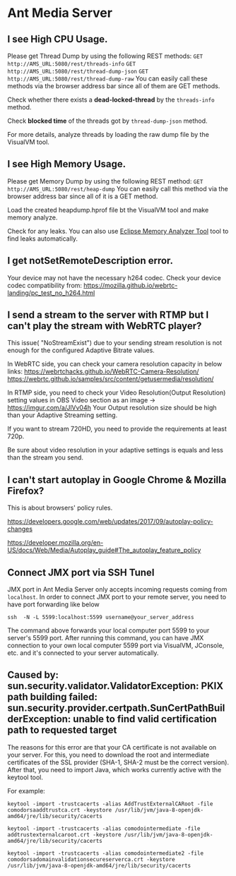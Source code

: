 # Ant Media Server
## I see High CPU Usage.
Please get Thread Dump by using the following REST methods:
`GET http://AMS_URL:5080/rest/threads-info`
`GET http://AMS_URL:5080/rest/thread-dump-json`
`GET http://AMS_URL:5080/rest/thread-dump-raw`
You can easily call these methods via the browser address bar since all of them are GET methods. 

Check whether there exists a **dead-locked-thread** by the `threads-info` method.

Check **blocked time** of the threads got by `thread-dump-json` method.

For more details, analyze threads by loading the raw dump file by the VisualVM tool.

## I see High Memory Usage.
Please get Memory Dump by using the following REST method:
`GET http://AMS_URL:5080/rest/heap-dump`
You can easily call this method via the browser address bar since all of it is a GET method. 

Load the created heapdump.hprof file bt the VisualVM tool and make memory analyze.

Check for any leaks. You can also use [Eclipse Memory Analyzer Tool](https://www.eclipse.org/mat/) tool to find leaks automatically.

## I get notSetRemoteDescription error.
Your device may not have the necessary h264 codec. Check your device codec compatibility from:
https://mozilla.github.io/webrtc-landing/pc_test_no_h264.html

## I send a stream to the server with RTMP but I can't play the stream with WebRTC player?

This issue( "NoStreamExist") due to your sending stream resolution is not enough for the configured Adaptive Bitrate values.

In WebRTC side, you can check your camera resolution capacity in below links:
https://webrtchacks.github.io/WebRTC-Camera-Resolution/
https://webrtc.github.io/samples/src/content/getusermedia/resolution/

In RTMP side, you need to check your Video Resolution(Output Resolution) setting values in OBS Video section as an image -> https://imgur.com/a/JlVv04h
Your Output resolution size should be high than your Adaptive Streaming setting.

If you want to stream 720HD, you need to provide the requirements at least 720p.

Be sure about video resolution in your adaptive settings is equals and less than the stream you send.

## I can't start autoplay in Google Chrome & Mozilla Firefox?
This is about browsers' policy rules. 

https://developers.google.com/web/updates/2017/09/autoplay-policy-changes

https://developer.mozilla.org/en-US/docs/Web/Media/Autoplay_guide#The_autoplay_feature_policy

## Connect JMX port via SSH Tunel

JMX port in Ant Media Server only accepts incoming requests coming from `localhost`. In order to connect JMX port to your remote server, you need to have port forwarding like below 
```
ssh  -N -L 5599:localhost:5599 username@your_server_address
```
The command above forwards your local computer port 5599 to your server's 5599 port. After running this command, you can have JMX connection to your own local computer 5599 port via VisualVM, JConsole, etc. and it's connected to your server automatically.

## Caused by: sun.security.validator.ValidatorException: PKIX path building failed: sun.security.provider.certpath.SunCertPathBuilderException: unable to find valid certification path to requested target

The reasons for this error are that your CA certificate is not available on your server. For this, you need to download the root and intermediate certificates of the SSL provider (SHA-1, SHA-2 must be the correct version). After that, you need to import Java, which works currently active with the keytool tool.

For example:

`keytool -import -trustcacerts -alias AddTrustExternalCARoot -file comodorsaaddtrustca.crt -keystore /usr/lib/jvm/java-8-openjdk-amd64/jre/lib/security/cacerts`

`keytool -import -trustcacerts -alias comodointermediate -file addtrustexternalcaroot.crt -keystore /usr/lib/jvm/java-8-openjdk-amd64/jre/lib/security/cacerts`

`keytool -import -trustcacerts -alias comodointermediate2 -file comodorsadomainvalidationsecureserverca.crt -keystore /usr/lib/jvm/java-8-openjdk-amd64/jre/lib/security/cacerts`